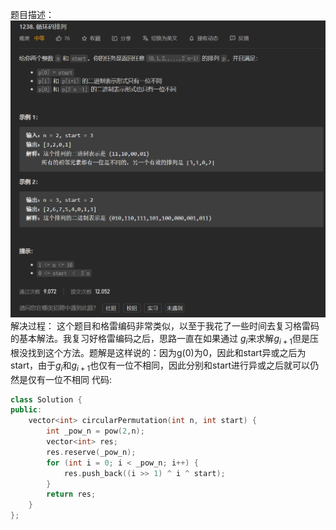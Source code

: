 题目描述：  
![image](/basical/IQ/image/image26.png)  
解决过程：
这个题目和格雷编码非常类似，以至于我花了一些时间去复习格雷码的基本解法。我复习好格雷编码之后，思路一直在如果通过 $g_i$来求解$g_{i+1}$但是压根没找到这个方法。题解是这样说的：因为g(0)为0，因此和start异或之后为start，由于$g_i$和$g_{i+1}$也仅有一位不相同，因此分别和start进行异或之后就可以仍然是仅有一位不相同
代码:
```cpp
class Solution {
public:
    vector<int> circularPermutation(int n, int start) {
        int _pow_n = pow(2,n);
        vector<int> res;
        res.reserve(_pow_n);
        for (int i = 0; i < _pow_n; i++) {
            res.push_back((i >> 1) ^ i ^ start);
        }
        return res;
    }
};
```